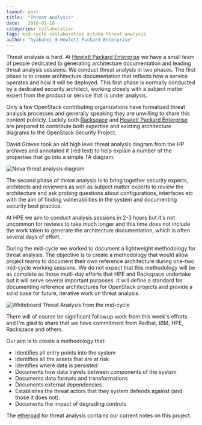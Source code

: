 ```yaml
---
layout: post
title:  "Threat Analysis"
date:   2016-01-16
categories: collaboration
tags: mid-cycle collaboration mitaka threat analysis
author: "hyakuhei @ Hewlett Packard Enterprise"
---
```

Threat analysis is hard. At [Hewlett Packard Enterprise](http://www8.hp.com/us/en/cloud/helion-portfolio.html#!&pd1=2&pd3=2&pd5=2)
we have a small team of people dedicated to generating architecture
documentation and leading threat analysis sessions. We conduct threat
analysis in two phases. The first phase is to create architecture
documentation that reflects how a service operates and how it will be
deployed. This first phase is normally conducted by a dedicated security
architect, working closely with a subject matter expert from the product
or service that is under analysis.

Only a few OpenStack contributing organizations have formalized threat
analysis processes and generally speaking they are unwilling to share
this content publicly. Luckily both [Rackspace](https://www.rackspace.com/cloud)
and [Hewlett Packard Enterprise](http://www8.hp.com/us/en/cloud/helion-portfolio.html#!&pd1=2&pd3=2&pd5=2)
are prepared to contribute both expertise and existing architecture
diagrams to the OpenStack Security Project.

David Graves took an old high level threat analysis diagram from the HP
archives and annotated it (red text) to help explain a number of the
properties that go into a simple TA diagram.

![Nova threat analysis diagram](https://review.openstack.org/cat/220712%2C3%2Csecurity-threat-analysis/source/figures/Template_Architecture-diagram.png%5E0)

The second phase of threat analysis is to bring together security
experts, architects and reviewers as well as subject matter experts to
review the architecture and ask probing questions about configurations,
interfaces etc with the aim of finding vulnerabilities in the system
and documenting security best practice.

At HPE we aim to conduct analysis sessions in 2-3 hours but it's not
uncommon for reviews to take much longer and this time does
not include the work taken to generate the architecture documentation,
which is often several days of effort.

During the mid-cycle we worked to document a lightweight methodology for
threat analysis. The objective is to create a methodology that would
allow project teams to document their own reference architecture during
one-two mid-cycle working sessions. We do not expect that this
methodology will be as complete as those mutli-day efforts that HPE and
Rackspace undertake but it will serve several important purposes. It
will define a standard for documenting reference architectures for
OpenStack projects and provide a solid base for future, iterative work
on threat analysis.

![Whiteboard Threat Analysis from the mid-cycle](https://drive.google.com/uc?export=download&id=1AFZsdYKx1cvlA6a78ynRv_t-dS1n9Qeygw)

There will of course be significant followup work from this week's
efforts and I'm glad to share that we have commitment from Redhat, IBM,
HPE, Rackspace and others.

Our aim is to create a methodology that:

* Identifies all entry points into the system
* Identifies all the assets that are at risk
* Identifies where data is persisted
* Documents how data travels between components of the system
* Documents data formats and transformations
* Documents external dependencies
* Establishes the threat actors that they system defends against (and those it does not).
* Documents the impact of degrading controls

The [etherpad](https://etherpad.openstack.org/p/security-mitaka-midcycle-threatanalysis) for threat analysis contains our current notes on this project.
